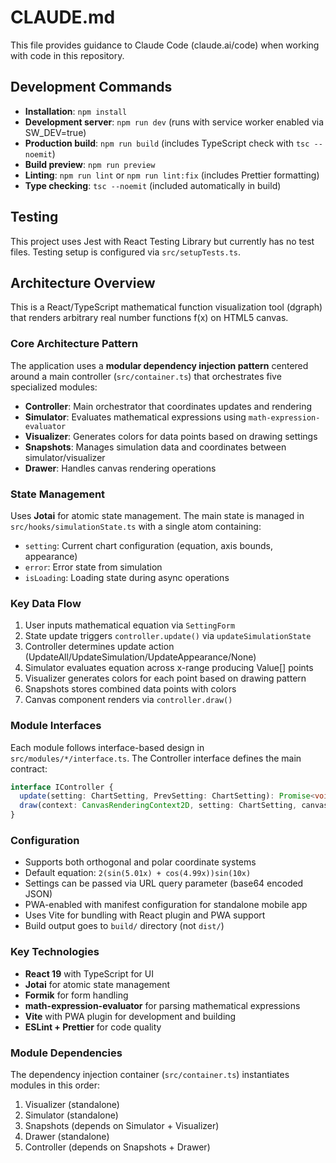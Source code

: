 # CLAUDE.md

This file provides guidance to Claude Code (claude.ai/code) when working with code in this repository.

## Development Commands

- **Installation**: `npm install`
- **Development server**: `npm run dev` (runs with service worker enabled via SW_DEV=true)
- **Production build**: `npm run build` (includes TypeScript check with `tsc --noemit`)
- **Build preview**: `npm run preview`
- **Linting**: `npm run lint` or `npm run lint:fix` (includes Prettier formatting)
- **Type checking**: `tsc --noemit` (included automatically in build)

## Testing

This project uses Jest with React Testing Library but currently has no test files. Testing setup is configured via `src/setupTests.ts`.

## Architecture Overview

This is a React/TypeScript mathematical function visualization tool (dgraph) that renders arbitrary real number functions f(x) on HTML5 canvas.

### Core Architecture Pattern
The application uses a **modular dependency injection pattern** centered around a main controller (`src/container.ts`) that orchestrates five specialized modules:

- **Controller**: Main orchestrator that coordinates updates and rendering
- **Simulator**: Evaluates mathematical expressions using `math-expression-evaluator`
- **Visualizer**: Generates colors for data points based on drawing settings
- **Snapshots**: Manages simulation data and coordinates between simulator/visualizer
- **Drawer**: Handles canvas rendering operations

### State Management
Uses **Jotai** for atomic state management. The main state is managed in `src/hooks/simulationState.ts` with a single atom containing:
- `setting`: Current chart configuration (equation, axis bounds, appearance)
- `error`: Error state from simulation
- `isLoading`: Loading state during async operations

### Key Data Flow
1. User inputs mathematical equation via `SettingForm`
2. State update triggers `controller.update()` via `updateSimulationState`
3. Controller determines update action (UpdateAll/UpdateSimulation/UpdateAppearance/None)
4. Simulator evaluates equation across x-range producing Value[] points
5. Visualizer generates colors for each point based on drawing pattern
6. Snapshots stores combined data points with colors
7. Canvas component renders via `controller.draw()`

### Module Interfaces
Each module follows interface-based design in `src/modules/*/interface.ts`. The Controller interface defines the main contract:
```typescript
interface IController {
  update(setting: ChartSetting, PrevSetting: ChartSetting): Promise<void>;
  draw(context: CanvasRenderingContext2D, setting: ChartSetting, canvasWidth: number, canvasHeight: number): void;
}
```

### Configuration
- Supports both orthogonal and polar coordinate systems
- Default equation: `2(sin(5.01x) + cos(4.99x))sin(10x)`
- Settings can be passed via URL query parameter (base64 encoded JSON)
- PWA-enabled with manifest configuration for standalone mobile app
- Uses Vite for bundling with React plugin and PWA support
- Build output goes to `build/` directory (not `dist/`)

### Key Technologies
- **React 19** with TypeScript for UI
- **Jotai** for atomic state management
- **Formik** for form handling
- **math-expression-evaluator** for parsing mathematical expressions
- **Vite** with PWA plugin for development and building
- **ESLint + Prettier** for code quality

### Module Dependencies
The dependency injection container (`src/container.ts`) instantiates modules in this order:
1. Visualizer (standalone)
2. Simulator (standalone) 
3. Snapshots (depends on Simulator + Visualizer)
4. Drawer (standalone)
5. Controller (depends on Snapshots + Drawer)